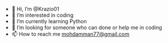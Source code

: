 - 👋 Hi, I’m @Krazio01
- 👀 I’m interested in coding
- 🌱 I’m currently learning Python
- 💞️ I’m looking for someone who can done or help me in coding
- 📫 How to reach me mohdamman77@gmail.com

<!---
Krazio01/Krazio01 is a ✨ special ✨ repository because its `README.md` (this file) appears on your GitHub profile.
You can click the Preview link to take a look at your changes.
--->
